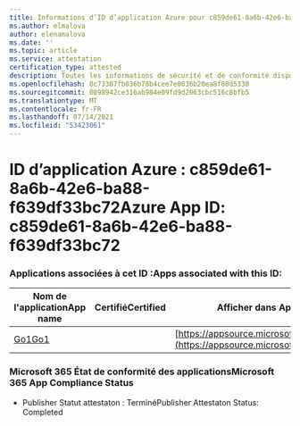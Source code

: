 ```yaml
---
title: Informations d’ID d’application Azure pour c859de61-8a6b-42e6-ba88-f639df33bc72
ms.author: elmalova
author: elenamalova
ms.date: ''
ms.topic: article
ms.service: attestation
certification_type: attested
description: Toutes les informations de sécurité et de conformité disponibles pour c859de61-8a6b-42e6-ba88-f639df33bc72.
ms.openlocfilehash: 8c73307fb036b78b4cee7e0036b20ea8f80d5330
ms.sourcegitcommit: 0098942ce316ab984e09fd9d2063cbc516c8bfb5
ms.translationtype: MT
ms.contentlocale: fr-FR
ms.lasthandoff: 07/14/2021
ms.locfileid: "53423061"
---
```

# <a name="azure-app-id-c859de61-8a6b-42e6-ba88-f639df33bc72"></a><span data-ttu-id="d19a5-103">ID d’application Azure : c859de61-8a6b-42e6-ba88-f639df33bc72</span><span class="sxs-lookup"><span data-stu-id="d19a5-103">Azure App ID: c859de61-8a6b-42e6-ba88-f639df33bc72</span></span>


### <a name="apps-associated-with-this-id"></a><span data-ttu-id="d19a5-104">Applications associées à cet ID :</span><span class="sxs-lookup"><span data-stu-id="d19a5-104">Apps associated with this ID:</span></span>
| <span data-ttu-id="d19a5-105">**Nom de l'application**</span><span class="sxs-lookup"><span data-stu-id="d19a5-105">**App name**</span></span> | <span data-ttu-id="d19a5-106">**Certifié**</span><span class="sxs-lookup"><span data-stu-id="d19a5-106">**Certified**</span></span> | <span data-ttu-id="d19a5-107">**Afficher dans AppSource**</span><span class="sxs-lookup"><span data-stu-id="d19a5-107">**View in AppSource**</span></span> |
|-|-|-|
| [<span data-ttu-id="d19a5-108">Go1</span><span class="sxs-lookup"><span data-stu-id="d19a5-108">Go1</span></span>](https://docs.microsoft.com/en-us/microsoft-365-app-certification/forward/WA200001484) |  | [https://appsource.microsoft.com/product/office/WA200001484](https://appsource.microsoft.com/product/office/WA200001484) |

### <a name="microsoft-365-app-compliance-status"></a><span data-ttu-id="d19a5-109">Microsoft 365 État de conformité des applications</span><span class="sxs-lookup"><span data-stu-id="d19a5-109">Microsoft 365 App Compliance Status</span></span>
- <span data-ttu-id="d19a5-110">Publisher Statut attestaton : Terminé</span><span class="sxs-lookup"><span data-stu-id="d19a5-110">Publisher Attestaton Status: Completed</span></span>
